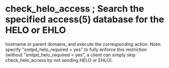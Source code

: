 # check_helo_access ; Search the specified access(5) database for the HELO or EHLO
hostname or parent domains, and execute the corresponding action.
Note: specify "smtpd_helo_required = yes" to fully enforce this
restriction (without "smtpd_helo_required = yes", a client can
simply skip check_helo_access by not sending HELO or EHLO).  